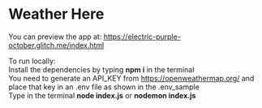 # Weather Here

You can preview the app at: https://electric-purple-october.glitch.me/index.html

To run locally:  
Install the dependencies by typing **npm i** in the terminal  
You need to generate an API_KEY from https://openweathermap.org/ and place that key in an .env file as shown in the .env_sample  
Type in the terminal **node index.js** or **nodemon index.js**  
